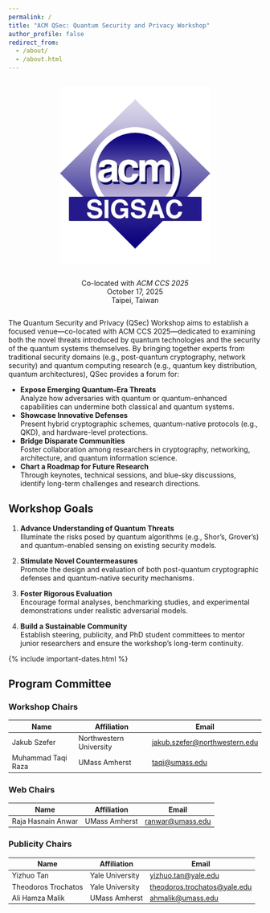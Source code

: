 ```yaml
---
permalink: /
title: "ACM QSec: Quantum Security and Privacy Workshop"
author_profile: false
redirect_from: 
  - /about/
  - /about.html
---
```


<div style="text-align: center; margin: 2em 0;">
  <img src="/images/logo.png" alt="ACM Logo" style="max-width: 300px; height: auto;" />
</div>
<div style="text-align: center; margin-bottom: 2em;">
  Co-located with <i>ACM CCS 2025</i><br>
  October 17, 2025<br>
  Taipei, Taiwan
</div>

The Quantum Security and Privacy (QSec) Workshop aims to establish a focused venue—co-located with ACM CCS 2025—dedicated to examining both the novel threats introduced by quantum technologies and the security of the quantum systems themselves. By bringing together experts from traditional security domains (e.g., post-quantum cryptography, network security) and quantum computing research (e.g., quantum key distribution, quantum architectures), QSec provides a forum for:

- **Expose Emerging Quantum-Era Threats**  
  Analyze how adversaries with quantum or quantum-enhanced capabilities can undermine both classical and quantum systems.  
- **Showcase Innovative Defenses**  
  Present hybrid cryptographic schemes, quantum-native protocols (e.g., QKD), and hardware-level protections.  
- **Bridge Disparate Communities**  
  Foster collaboration among researchers in cryptography, networking, architecture, and quantum information science.  
- **Chart a Roadmap for Future Research**  
  Through keynotes, technical sessions, and blue-sky discussions, identify long-term challenges and research directions.

## Workshop Goals

1. **Advance Understanding of Quantum Threats**  
   Illuminate the risks posed by quantum algorithms (e.g., Shor’s, Grover’s) and quantum-enabled sensing on existing security models.

2. **Stimulate Novel Countermeasures**  
   Promote the design and evaluation of both post-quantum cryptographic defenses and quantum-native security mechanisms.

3. **Foster Rigorous Evaluation**  
   Encourage formal analyses, benchmarking studies, and experimental demonstrations under realistic adversarial models.

4. **Build a Sustainable Community**  
   Establish steering, publicity, and PhD student committees to mentor junior researchers and ensure the workshop’s long-term continuity.

{% include important-dates.html %}

## Program Committee

<!-- Workshop Chairs -->
<h3>Workshop Chairs</h3>
<table>
  <thead>
    <tr>
      <th>Name</th>
      <th>Affiliation</th>
      <th>Email</th>
    </tr>
  </thead>
  <tbody>
    <tr>
      <td>Jakub Szefer</td>
      <td>Northwestern University</td>
      <td><a href="mailto:jakub.szefer@northwestern.edu">jakub.szefer@northwestern.edu</a></td>
    </tr>
    <tr>
      <td>Muhammad Taqi Raza</td>
      <td>UMass Amherst</td>
      <td><a href="mailto:taqi@umass.edu">taqi@umass.edu</a></td>
    </tr>
  </tbody>
</table>

<!-- Web Chairs -->
<h3>Web Chairs</h3>
<table>
  <thead>
    <tr>
      <th>Name</th>
      <th>Affiliation</th>
      <th>Email</th>
    </tr>
  </thead>
  <tbody>
    <tr>
      <td>Raja Hasnain Anwar</td>
      <td>UMass Amherst</td>
      <td><a href="mailto:ranwar@umass.edu">ranwar@umass.edu</a></td>
    </tr>
  </tbody>
</table>

<!-- Publicity Chairs -->
<h3>Publicity Chairs</h3>
<table>
  <thead>
    <tr>
      <th>Name</th>
      <th>Affiliation</th>
      <th>Email</th>
    </tr>
  </thead>
  <tbody>
    <tr>
      <td>Yizhuo Tan</td>
      <td>Yale University</td>
      <td><a href="mailto:yizhuo.tan@yale.edu">yizhuo.tan@yale.edu</a></td>
    </tr>
    <tr>
      <td>Theodoros Trochatos</td>
      <td>Yale University</td>
      <td><a href="mailto:theodoros.trochatos@yale.edu">theodoros.trochatos@yale.edu</a></td>
    </tr>
    <tr>
      <td>Ali Hamza Malik</td>
      <td>UMass Amherst</td>
      <td><a href="mailto:ahmalik@umass.edu">ahmalik@umass.edu</a></td>
    </tr>
  </tbody>
</table>
